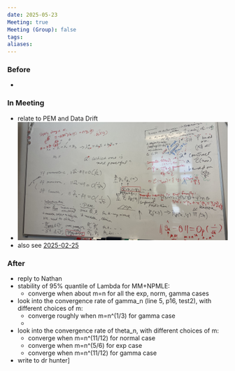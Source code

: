 ```yaml
---
date: 2025-05-23
Meeting: true
Meeting (Group): false
tags: 
aliases:
---
```


### Before
- 

### In Meeting
- relate to PEM and Data Drift 
- ![](IMG_5578.jpg)
- also see [2025-02-25](2025-02-25.md)

### After
- reply to Nathan
- stability of 95% quantile of Lambda for MM+NPMLE:
	- converge when about m=n for all the exp, norm, gamma cases
- look into the convergence rate of gamma_n (line 5, p16, test2), with different choices of m:
	- converge roughly when m=n^(1/3) for gamma case
	- 
- look into the convergence rate of theta_n, with different choices of m:
	- converge when m=n^(11/12) for normal case
	- converge when m=n^(5/6) for exp case
	- converge when m=n^(11/12) for gamma case
- write to dr hunter]